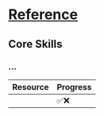 # [Reference](https://github.com/amitness/learning?tab=readme-ov-file)

## Core Skills

### ...

|Resource|Progress|
|---|---|
|[](https://www.datacamp.com/courses/writing-efficient-python-code)|✅❌|

